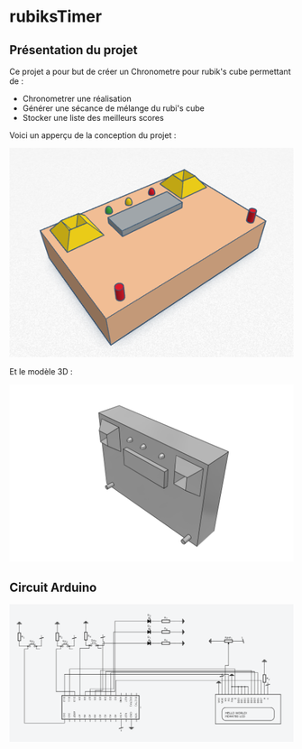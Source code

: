 # rubiksTimer

## Présentation du projet

Ce projet a pour but de créer un Chronometre pour rubik's cube permettant de :
* Chronometrer une réalisation
* Générer une sécance de mélange du rubi's cube
* Stocker une liste des meilleurs scores

Voici un apperçu de la conception du projet :

![2D_preview](img/3D_preview.PNG)

Et le modèle 3D :

![3D_preview](img/3D_animated.gif)

## Circuit Arduino
![circuit](img/circuit.PNG)
